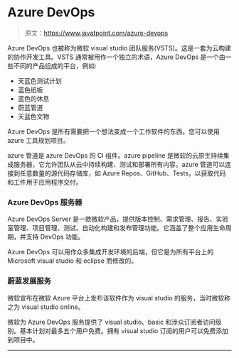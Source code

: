 # Azure DevOps

> 原文：<https://www.javatpoint.com/azure-devops>

Azure DevOps 也被称为微软 visual studio 团队服务(VSTS)。这是一套为云构建的协作开发工具。VSTS 通常被用作一个独立的术语，Azure DevOps 是一个由一些不同的产品组成的平台，例如:

*   天蓝色测试计划
*   蓝色纸板
*   蓝色的休息
*   蔚蓝管道
*   天蓝色文物

Azure DevOps 是所有需要把一个想法变成一个工作软件的东西。您可以使用 azure 工具规划项目。

azure 管道是 azure DevOps 的 CI 组件。azure pipeline 是微软的云原生持续集成服务器，它允许团队从云中持续构建、测试和部署所有内容。azure 管道可以连接到任意数量的源代码存储库，如 Azure Repos、GitHub、Tests，以获取代码和工件用于应用程序交付。

### Azure DevOps 服务器

Azure DevOps Server 是一款微软产品，提供版本控制、需求管理、报告、实验室管理、项目管理、测试、自动化构建和发布管理功能。它涵盖了整个应用生命周期，并支持 DevOps 功能。

Azure DevOps 可以用作众多集成开发环境的后端，但它是为所有平台上的 Microsoft visual studio 和 eclipse 而修改的。

### 蔚蓝发展服务

微软宣布在微软 Azure 平台上发布该软件作为 visual studio 的服务，当时微软称之为 visual studio online。

微软为 Azure DevOps 服务提供了 visual studio、basic 和涉众订阅者访问级别。基本计划对最多五个用户免费。拥有 visual studio 订阅的用户可以免费添加到项目中。

* * *